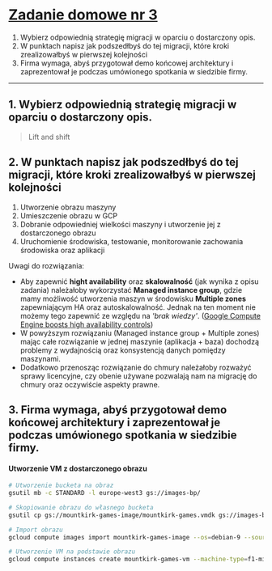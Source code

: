 # [Zadanie domowe nr 3](https://szkolachmury.pl/google-cloud-platform-droga-architekta/tydzien-3-compute-engine/zadanie-domowe/)

1. Wybierz odpowiednią strategię migracji w oparciu o dostarczony opis.
2. W punktach napisz jak podszedłbyś do tej migracji, które kroki zrealizowałbyś w pierwszej kolejności
3. Firma wymaga, abyś przygotował demo końcowej architektury i zaprezentował je podczas umówionego spotkania w siedzibie firmy.

----

## 1. Wybierz odpowiednią strategię migracji w oparciu o dostarczony opis.

> Lift and shift

## 2. W punktach napisz jak podszedłbyś do tej migracji, które kroki zrealizowałbyś w pierwszej kolejności

1. Utworzenie obrazu maszyny
2. Umieszczenie obrazu w GCP
3. Dobranie odpowiedniej wielkości maszyny i utworzenie jej z dostarczonego obrazu
4. Uruchomienie środowiska, testowanie, monitorowanie zachowania środowiska oraz aplikacji

Uwagi do rozwiązania:
* Aby zapewnić **hight availability** oraz **skalowalność** (jak wynika z opisu zadania) należałoby wykorzystać **Managed instance group**, gdzie mamy możliwość utworzenia maszyn w środowisku **Multiple zones** zapewniającym HA oraz autoskalowalność. Jednak na ten moment nie możemy tego zapewnić ze względu na *'brak wiedzy'*. ([Google Compute Engine boosts high availability controls](https://cloud.google.com/blog/products/gcp/google-compute-engine-boosts-high-availability-controls))
* W powyższym rozwiązaniu (Managed instance group + Multiple zones) mając całe rozwiązanie w jednej maszynie (aplikacja + baza) dochodzą problemy z wydajnością oraz konsystencją danych pomiędzy maszynami.
* Dodatkowo przenosząc rozwiązanie do chmury należałoby rozważyć sprawy licencyjne, czy obenie używane pozwalają nam na migrację do chmury oraz oczywiście aspekty prawne.

## 3. Firma wymaga, abyś przygotował demo końcowej architektury i zaprezentował je podczas umówionego spotkania w siedzibie firmy.

#### Utworzenie VM z dostarczonego obrazu
```bash
# Utworzenie bucketa na obraz
gsutil mb -c STANDARD -l europe-west3 gs://images-bp/

# Skopiowanie obrazu do własnego bucketa
gsutil cp gs://mountkirk-games-image/mountkirk-games.vmdk gs://images-bp/mountkirk-games.vmdk

# Import obrazu
gcloud compute images import mountkirk-games-image --os=debian-9 --source-file=gs://images-bp/mountkirk-games.vmdk

# Utworzenie VM na podstawie obrazu
gcloud compute instances create mountkirk-games-vm --machine-type=f1-micro --zone=europe-west1-b --image=mountkirk-games-image --tags=http-server
```




```